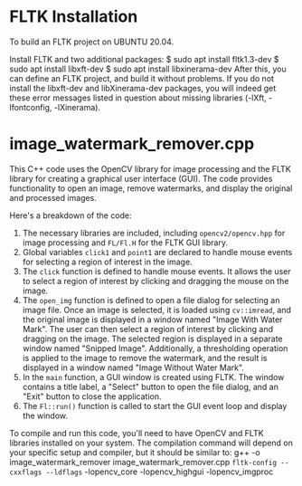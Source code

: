 # FLTK Installation
To build an FLTK project on UBUNTU 20.04.

Install FLTK and two additional packages:
$ sudo apt install fltk1.3-dev
$ sudo apt install libxft-dev
$ sudo apt install libxinerama-dev
After this, you can define an FLTK project, and build it without problems.
If you do not install the libxft-dev and libXinerama-dev packages, you will indeed get these error messages listed in question about missing libraries (-lXft, -lfontconfig, -lXinerama).

# image_watermark_remover.cpp
This C++ code uses the OpenCV library for image processing and the FLTK library for creating a graphical user interface (GUI). The code provides functionality to open an image, remove watermarks, and display the original and processed images.

Here's a breakdown of the code:

1. The necessary libraries are included, including `opencv2/opencv.hpp` for image processing and `FL/Fl.H` for the FLTK GUI library.
2. Global variables `click1` and `point1` are declared to handle mouse events for selecting a region of interest in the image.
3. The `click` function is defined to handle mouse events. It allows the user to select a region of interest by clicking and dragging the mouse on the image.
4. The `open_img` function is defined to open a file dialog for selecting an image file. Once an image is selected, it is loaded using `cv::imread`, and the original image is displayed in a window named "Image With Water Mark". The user can then select a region of interest by clicking and dragging on the image. The selected region is displayed in a separate window named "Snipped Image". Additionally, a thresholding operation is applied to the image to remove the watermark, and the result is displayed in a window named "Image Without Water Mark".
5. In the `main` function, a GUI window is created using FLTK. The window contains a title label, a "Select" button to open the file dialog, and an "Exit" button to close the application.
6. The `Fl::run()` function is called to start the GUI event loop and display the window.

To compile and run this code, you'll need to have OpenCV and FLTK libraries installed on your system. The compilation command will depend on your specific setup and compiler, but it should be similar to:
g++ -o image_watermark_remover image_watermark_remover.cpp `fltk-config --cxxflags --ldflags` -lopencv_core -lopencv_highgui -lopencv_imgproc
